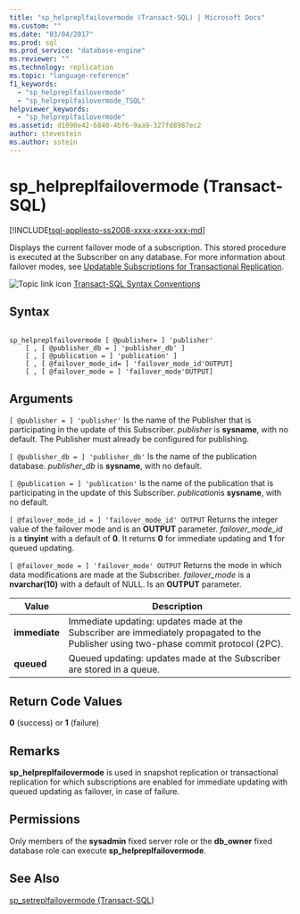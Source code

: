 ```yaml
---
title: "sp_helpreplfailovermode (Transact-SQL) | Microsoft Docs"
ms.custom: ""
ms.date: "03/04/2017"
ms.prod: sql
ms.prod_service: "database-engine"
ms.reviewer: ""
ms.technology: replication
ms.topic: "language-reference"
f1_keywords: 
  - "sp_helpreplfailovermode"
  - "sp_helpreplfailovermode_TSQL"
helpviewer_keywords: 
  - "sp_helpreplfailovermode"
ms.assetid: d1090e42-6840-4bf6-9aa9-327fd8987ec2
author: stevestein
ms.author: sstein
---
```

# sp_helpreplfailovermode (Transact-SQL)
[!INCLUDE[tsql-appliesto-ss2008-xxxx-xxxx-xxx-md](../../includes/tsql-appliesto-ss2008-xxxx-xxxx-xxx-md.md)]

  Displays the current failover mode of a subscription. This stored procedure is executed at the Subscriber on any database. For more information about failover modes, see [Updatable Subscriptions for Transactional Replication](../../relational-databases/replication/transactional/updatable-subscriptions-for-transactional-replication.md).  
  
 ![Topic link icon](../../database-engine/configure-windows/media/topic-link.gif "Topic link icon") [Transact-SQL Syntax Conventions](../../t-sql/language-elements/transact-sql-syntax-conventions-transact-sql.md)  
  
## Syntax  
  
```  
  
sp_helpreplfailovermode [ @publisher= ] 'publisher'   
    [ , [ @publisher_db = ] 'publisher_db' ]   
    [ , [ @publication = ] 'publication' ]   
    [ , [ @failover_mode_id= ] 'failover_mode_id'OUTPUT]   
    [ , [ @failover_mode = ] 'failover_mode'OUTPUT]   
```  
  
## Arguments  
`[ @publisher = ] 'publisher'`
 Is the name of the Publisher that is participating in the update of this Subscriber. *publisher* is **sysname**, with no default. The Publisher must already be configured for publishing.  
  
`[ @publisher_db = ] 'publisher_db'`
 Is the name of the publication database. *publisher_db* is **sysname**, with no default.  
  
`[ @publication = ] 'publication'`
 Is the name of the publication that is participating in the update of this Subscriber. *publication*is **sysname**, with no default.  
  
`[ @failover_mode_id = ] 'failover_mode_id' OUTPUT`
 Returns the integer value of the failover mode and is an **OUTPUT** parameter. *failover_mode_id* is a **tinyint** with a default of **0**. It returns **0** for immediate updating and **1** for queued updating.  
  
`[ @failover_mode = ] 'failover_mode' OUTPUT`
 Returns the mode in which data modifications are made at the Subscriber. *failover_mode* is a **nvarchar(10)** with a default of NULL. Is an **OUTPUT** parameter.  
  
|Value|Description|  
|-----------|-----------------|  
|**immediate**|Immediate updating: updates made at the Subscriber are immediately propagated to the Publisher using two-phase commit protocol (2PC).|  
|**queued**|Queued updating: updates made at the Subscriber are stored in a queue.|  
  
## Return Code Values  
 **0** (success) or **1** (failure)  
  
## Remarks  
 **sp_helpreplfailovermode** is used in snapshot replication or transactional replication for which subscriptions are enabled for immediate updating with queued updating as failover, in case of failure.  
  
## Permissions  
 Only members of the **sysadmin** fixed server role or the **db_owner** fixed database role can execute **sp_helpreplfailovermode**.  
  
## See Also  
 [sp_setreplfailovermode &#40;Transact-SQL&#41;](../../relational-databases/system-stored-procedures/sp-setreplfailovermode-transact-sql.md)  
  
  
